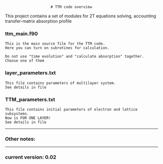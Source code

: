                          # TTM code overview


This project contains a set of modules for 2T equations solving, 
accounting transfer-matrix absorption profile  


### ttm_main.f90
    This is the main source file for the TTM code. 
    Here you can turn on subrotines for calculation.

    Do not use "time evolution" and "calculate absorption" together. 
    Choose one of them


### layer_parameters.txt
    This file contains parameters of multilayer system. 
    See details in file


### TTM_parameters.txt
    This file contains initial parameters of electron and lattice subsystems.
    Now is FOR ONE LAYER!
    See details in file

---

### Other notes:

---

### current version: 0.02
